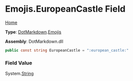 # Emojis\.EuropeanCastle Field

[Home](../../../README.md)

**Type**: [DotMarkdown](../../README.md)\.[Emojis](../README.md)

**Assembly**: DotMarkdown\.dll

```csharp
public const string EuropeanCastle = ":european_castle:"
```

### Field Value

System\.[String](https://docs.microsoft.com/en-us/dotnet/api/system.string)